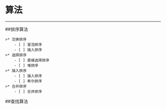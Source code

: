 # 算法
------
##排序算法

    >* 交换排序
        - [ ] 冒泡排序
        - [ ] 插入排序
    >* 选择排序
        - [ ] 直接选择排序
        - [ ] 堆排序
    >* 插入排序
        - [ ] 插入排序
        - [ ] 希尔排序
    >* 合并排序
        - [ ] 合并排序

##查找算法
